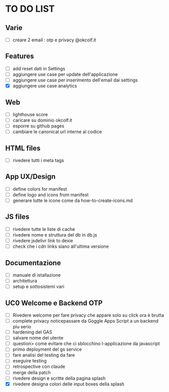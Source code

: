 # TO DO LIST

## Varie

- [ ] creare 2 email : otp e privacy @okcolf.it

## Features

- [ ] add reset dati in Settings
- [ ] aggiungere use case per update dell'applicazione
- [ ] aggiungere use case per inserimento dell'email dai settings
- [x] aggiungere use case analytics

## Web

- [ ] lighthouse score
- [ ] caricare su dominio okcolf.it
- [ ] esporre su github pages
- [ ] cambiare le canonical url interne al codice

## HTML files

- [ ] rivedere tutti i meta tags

## App UX/Design

- [ ] define colors for manifest  
- [ ] define logo and icons from manifest
- [ ] generare tutte le icone come da how-to-create-icons.md

## JS files

- [ ] rivedere tutte le liste di cache
- [ ] rivedere nome e struttura del db in db.js
- [ ] rivedere jsdelivr link to dexie
- [ ] check che i cdn links siano all'ultima versione

## Documentazione

- [ ] manuale di istallazione
- [ ] architettura
- [ ] setup e sottosistemi vari

## UC0 Welcome e Backend OTP

- [ ] Rivedere welcome per fare privacy che appare solo su click ora è brutta
- [ ] complete privacy noticepassare da Goggle Apps Script a un backend piu serio
- [ ] hardening del GAS
- [ ] salvare nome del utente
- [ ] question> come evitare che ci sblocchino l-applicazione da javascript
- [ ] primo deployment del gs service
- [ ] fare analisi del testing da fare
- [ ] eseguire testing
- [ ] retrospective con claude
- [ ] merge della patch
- [ ] rivedere design e scritte della pagina splash
- [x] rivedere designa colori delle input boxes della splash
